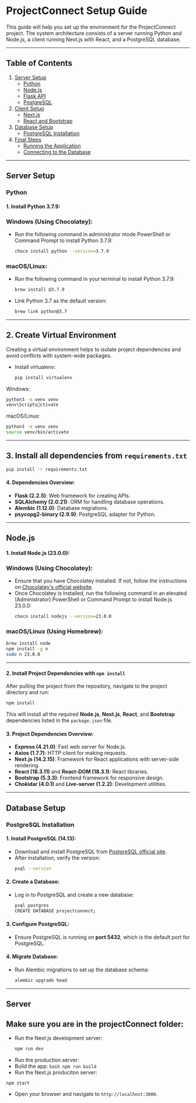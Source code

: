 
# ProjectConnect Setup Guide

This guide will help you set up the environment for the ProjectConnect project. The system architecture consists of a server running Python and Node.js, a client running Next.js with React, and a PostgreSQL database.

---

## Table of Contents
1. [Server Setup](#server-setup)
   - [Python](#python)
   - [Node.js](#nodejs)
   - [Flask API](#flask-api)
   - [PostgreSQL](#postgresql)
2. [Client Setup](#client-setup)
   - [Next.js](#nextjs)
   - [React and Bootstrap](#react-and-bootstrap)
3. [Database Setup](#database-setup)
   - [PostgreSQL Installation](#postgresql-installation)
4. [Final Steps](#final-steps)
   - [Running the Application](#running-the-application)
   - [Connecting to the Database](#connecting-to-the-database)

---

## Server Setup

### Python

#### 1. Install Python 3.7.9:

### Windows (Using Chocolatey):
- Run the following command in administrator mode PowerShell or Command Prompt to install Python 3.7.9:
  ```bash
  choco install python --version=3.7.9
  ```

### macOS/Linux:
- Run the following command in your terminal to install Python 3.7.9:
  ```bash
  brew install @3.7.9
  ```
- Link Python 3.7 as the default version:
  ```bash
  brew link python@3.7
  ```

---

## 2. Create Virtual Environment

Creating a virtual environment helps to isolate project dependencies and avoid conflicts with system-wide packages.

- Install virtualenv:
  ```bash
  pip install virtualenv
  ```

Windows:
```bash
python3 -m venv venv
venv\Scriptsctivate
```

macOS/Linux:
```bash
python3 -m venv venv
source venv/bin/activate
```

---

## 3. Install all dependencies from `requirements.txt`
```bash
pip install -r requirements.txt
```

#### 4. Dependencies Overview:
- **Flask (2.2.5)**: Web framework for creating APIs.
- **SQLAlchemy (2.0.21)**: ORM for handling database operations.
- **Alembic (1.12.0)**: Database migrations.
- **psycopg2-binary (2.9.9)**: PostgreSQL adapter for Python.

---

## Node.js

#### 1. Install Node.js (23.0.0):

### Windows (Using Chocolatey):
- Ensure that you have Chocolatey installed. If not, follow the instructions on [Chocolatey's official website](https://chocolatey.org/install).
- Once Chocolatey is installed, run the following command in an elevated (Administrator) PowerShell or Command Prompt to install Node.js 23.0.0:
  ```bash
  choco install nodejs --version=23.0.0
  ```

### macOS/Linux (Using Homebrew):
```bash
brew install node
npm install -g n
sudo n 23.0.0
```

---

#### 2. Install Project Dependencies with `npm install`

After pulling the project from the repository, navigate to the project directory and run:

```bash
npm install
```

This will install all the required **Node.js**, **Next.js**, **React**, and **Bootstrap** dependencies listed in the `package.json` file.

#### 3. Project Dependencies Overview:
- **Express (4.21.0)**: Fast web server for Node.js.
- **Axios (1.7.7)**: HTTP client for making requests.
- **Next.js (14.2.15)**: Framework for React applications with server-side rendering.
- **React (18.3.11)** and **React-DOM (18.3.1)**: React libraries.
- **Bootstrap (5.3.3)**: Frontend framework for responsive design.
- **Chokidar (4.0.1)** and **Live-server (1.2.2)**: Development utilities.

---

## Database Setup

### PostgreSQL Installation

#### 1. Install PostgreSQL (14.13):
- Download and install PostgreSQL from [PostgreSQL official site](https://www.postgresql.org/download/).
- After installation, verify the version:
  ```bash
  psql --version
  ```

#### 2. Create a Database:
- Log in to PostgreSQL and create a new database:
  ```bash
  psql postgres
  CREATE DATABASE projectconnect;
  ```

#### 3. Configure PostgreSQL:
- Ensure PostgreSQL is running on **port 5432**, which is the default port for PostgreSQL.

#### 4. Migrate Database:
- Run Alembic migrations to set up the database schema:
  ```bash
  alembic upgrade head
  ```

---

## Server

## Make sure you are in the projectConnect folder:


   - Run the Next.js development server:
     ```bash
     npm run dev

     ```
   - Run the production server:
   - Build the app:
    ```bash
    npm run build
    ``` 
  - Run the Next.js produciton server:
  ```
  npm start
  ```
   - Open your browser and navigate to `http://localhost:3000`.
